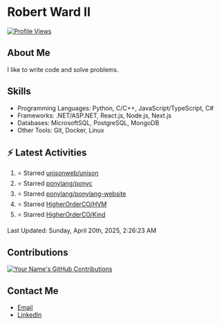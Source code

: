 
# Robert Ward II

[![Profile Views](https://komarev.com/ghpvc/?username=Robert-W-Ward)](https://github.com/Robert-W-Ward)

## About Me
I like to write code and solve problems.

## Skills
- Programming Languages: Python, C/C++, JavaScript/TypeScript, C#
- Frameworks: .NET/ASP.NET, React.js, Node.js, Next.js
- Databases: MicrosoftSQL, PostgreSQL, MongoDB
- Other Tools: Git, Docker, Linux

## :zap: Latest Activities
<!--RECENT_ACTIVITY:start-->
1. ⭐ Starred [unisonweb/unison](https://github.com/unisonweb/unison)
2. ⭐ Starred [ponylang/ponyc](https://github.com/ponylang/ponyc)
3. ⭐ Starred [ponylang/ponylang-website](https://github.com/ponylang/ponylang-website)
4. ⭐ Starred [HigherOrderCO/HVM](https://github.com/HigherOrderCO/HVM)
5. ⭐ Starred [HigherOrderCO/Kind](https://github.com/HigherOrderCO/Kind)
<!--RECENT_ACTIVITY:end-->

<!--RECENT_ACTIVITY:last_update-->
Last Updated: Sunday, April 20th, 2025, 2:26:23 AM
<!--RECENT_ACTIVITY:last_update_end-->

<!--END_SECTIN:activity-->
## Contributions
[![Your Name's GitHub Contributions](https://github-readme-streak-stats.herokuapp.com/?user=Robert-W-Ward&theme=radical)](https://github.com/your-username)

## Contact Me
- [Email](mailto:robertwesleyward2019@gmail.com)
- [LinkedIn](https://linkedin.com/in/https://www.linkedin.com/in/robert-ward-ii/)
